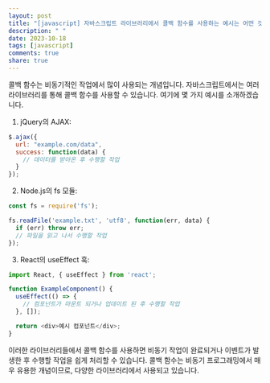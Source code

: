 ```yaml
---
layout: post
title: "[javascript] 자바스크립트 라이브러리에서 콜백 함수를 사용하는 예시는 어떤 것들이 있나요?"
description: " "
date: 2023-10-18
tags: [javascript]
comments: true
share: true
---
```


콜백 함수는 비동기적인 작업에서 많이 사용되는 개념입니다. 자바스크립트에서는 여러 라이브러리를 통해 콜백 함수를 사용할 수 있습니다. 여기에 몇 가지 예시를 소개하겠습니다.

1. jQuery의 AJAX:

```javascript
$.ajax({
  url: "example.com/data",
  success: function(data) {
    // 데이터를 받아온 후 수행할 작업
  }
});
```

2. Node.js의 fs 모듈:

```javascript
const fs = require('fs');

fs.readFile('example.txt', 'utf8', function(err, data) {
  if (err) throw err;
  // 파일을 읽고 나서 수행할 작업
});
```

3. React의 useEffect 훅:

```javascript
import React, { useEffect } from 'react';

function ExampleComponent() {
  useEffect(() => {
    // 컴포넌트가 마운트 되거나 업데이트 된 후 수행할 작업
  }, []);

  return <div>예시 컴포넌트</div>;
}
```

이러한 라이브러리들에서 콜백 함수를 사용하면 비동기 작업이 완료되거나 이벤트가 발생한 후 수행할 작업을 쉽게 처리할 수 있습니다. 콜백 함수는 비동기 프로그래밍에서 매우 유용한 개념이므로, 다양한 라이브러리에서 사용되고 있습니다.